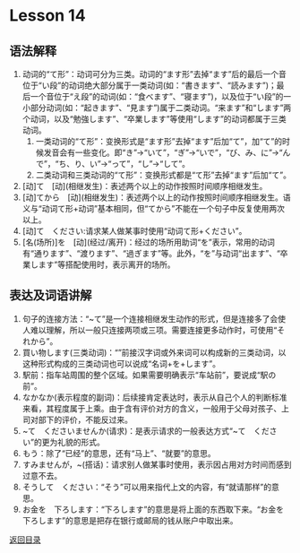 # Lesson 14
## 语法解释
1. 动词的“て形”：动词可分为三类。动词的“ます形”去掉“ます”后的最后一个音位于“い段”的动词绝大部分属于一类动词(如：“書きます”、“読みます”)；最后一个音位于“え段”的动词(如：“食べます”、“寝ます”)，以及位于“い段”的一小部分动词(如：“起きます”、“見ます”)属于二类动词。“来ます”和“します”两个动词，以及“勉強します”、“卒業します”等使用“します”的动词都属于三类动词。
	1. 一类动词的“て形”：变换形式是“ます形”去掉“ます”后加“て”，加“て”的时候发音会有一些变化。即“き”->“いて”，“ぎ”->“いで”，“び、み、に”->“んで”，“ち、り、い”->“って”，“し”->“して”。
	2. 二类动词和三类动词的“て形”：变换形式都是“て形”去掉“ます”后加“て”。
2. \[动]て　\[动](相继发生)：表述两个以上的动作按照时间顺序相继发生。
3. \[动]てから　\[动](相继发生)：表述两个以上的动作按照时间顺序相继发生。语义与“动词て形+动词”基本相同，但“てから”不能在一个句子中反复使用两次以上。
4. [动]て　ください:请求某人做某事时使用“动词て形+ください”。
5. \[名(场所)]を　\[动](经过/离开)：经过的场所用助词“を”表示，常用的动词有“通ります”、“渡ります”、“過ぎます”等。此外，“を”与动词“出ます”、“卒業します”等搭配使用时，表示离开的场所。

## 表达及词语讲解
1. 句子的连接方法：“~て”是一个连接相继发生动作的形式，但是连接多了会使人难以理解，所以一般只连接两项或三项。需要连接更多动作时，可使用“それから”。
2. 買い物します(三类动词)：“”前接汉字词或外来词可以构成新的三类动词，以这种形式构成的三类动词也可以说成“名词+を+します”。
3. 駅前：指车站周围的整个区域。如果需要明确表示“车站前”，要说成“駅の前”。
4. なかなか(表示程度的副词)：后续接肯定表达时，表示从自己个人的判断标准来看，其程度属于上乘。由于含有评价对方的含义，一般用于父母对孩子、上司对部下的评价，不能反过来。
5. ~て　くださいませんか(请求)：是表示请求的一般表达方式“~て　ください”的更为礼貌的形式。
6. もう：除了“已经”的意思，还有“马上”、“就要”的意思。
7. すみませんが，~(搭话)：请求别人做某事时使用，表示因占用对方时间而感到过意不去。
8. そうして　ください：“そう”可以用来指代上文的内容，有“就请那样”的意思。
9. お金を　下ろします：“下ろします”的意思是将上面的东西取下来。“お金を　下ろします”的意思是把存在银行或邮局的钱从账户中取出来。

[返回目录](../../../../)
